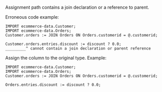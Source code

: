 Assignment path contains a join declaration or a reference to parent.

Erroneous code example:
```
IMPORT ecommerce-data.Customer;
IMPORT ecommerce-data.Orders;
Customer.orders := JOIN Orders ON Orders.customerid = @.customerid;

Customer.orders.entries.discount := discount ? 0.0;
_________^ cannot contain a join declaration or parent reference
```

Assign the column to the original type. Example:
```
IMPORT ecommerce-data.Customer;
IMPORT ecommerce-data.Orders;
Customer.orders := JOIN Orders ON Orders.customerid = @.customerid;

Orders.entries.discount := discount ? 0.0;
```
